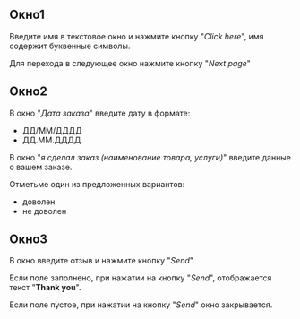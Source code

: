 ## Окно1
Введите имя в текстовое окно и нажмите кнопку "*Click here*", имя содержит буквенные символы. 

Для перехода в следующее окно нажмите кнопку "*Next page*"
## Окно2
В окно "*Дата заказа*" введите дату в формате:
* ДД/ММ/ДДДД
* ДД.ММ.ДДДД

В окно "*я сделал заказ (наименование товара, услуги)*" введите данные о вашем заказе.

Отметьме один из предложенных вариантов:
* доволен
* не доволен
## Окно3
В окно введите отзыв и нажмите кнопку "*Send*". 

Если поле заполнено, при нажатии на кнопку "*Send*", отображается текст "**Thank you**".

Если поле пустое, при нажатии на кнопку "*Send*" окно закрывается.
